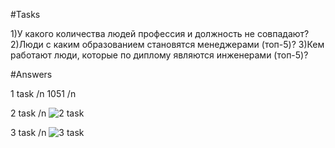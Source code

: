 #Tasks

1)У какого количества людей профессия и должность не совпадают?
2)Люди с каким образованием становятся менеджерами (топ-5)?
3)Кем работают люди, которые по диплому являются инженерами (топ-5)? 

#Answers

1 task /n
1051 /n

2 task /n
![2 task](https://github.com/sHakalUF/da/blob/main/2%20task.jpg)

3 task /n
![3 task](https://github.com/sHakalUF/da/blob/main/3%20task.jpg)
